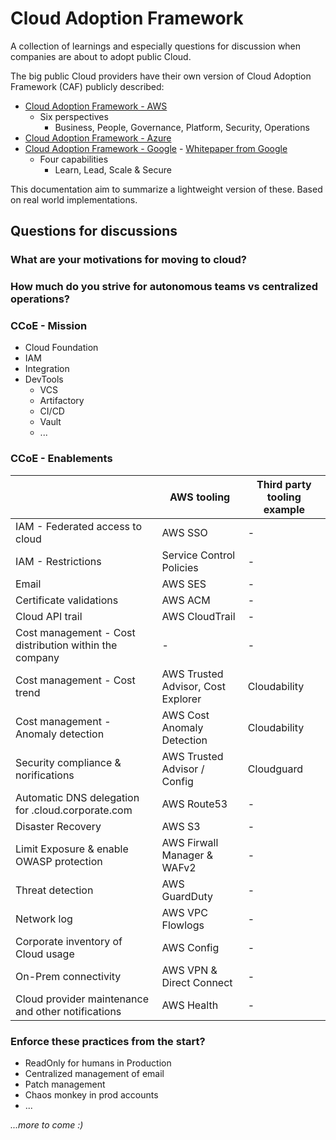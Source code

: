 # Cloud Adoption Framework

A collection of learnings and especially questions for discussion when companies are about to adopt public Cloud.

The big public Cloud providers have their own version of Cloud Adoption Framework (CAF) publicly described:

 - [Cloud Adoption Framework - AWS][1]
   - Six perspectives
     - Business, People, Governance, Platform, Security, Operations
 - [Cloud Adoption Framework - Azure][2]
 - [Cloud Adoption Framework - Google][3] - [Whitepaper from Google][6]
   - Four capabilities
     - Learn, Lead, Scale & Secure

This documentation aim to summarize a lightweight version of these. Based on real world implementations.

## Questions for discussions

### What are your motivations for moving to cloud?

### How much do you strive for autonomous teams vs centralized operations?

### CCoE - Mission

 - Cloud Foundation
 - IAM
 - Integration
 - DevTools
   - VCS
   - Artifactory
   - CI/CD
   - Vault
   - ...
  
### CCoE - Enablements

||AWS tooling|Third party tooling example|
|-------------|-------------|-------------|
|IAM - Federated access to cloud|AWS SSO|-|
|IAM - Restrictions|Service Control Policies|-|
|Email|AWS SES|-|
|Certificate validations|AWS ACM|-|
|Cloud API trail|AWS CloudTrail|-|
|Cost management - Cost distribution within the company|-|-|
|Cost management - Cost trend|AWS Trusted Advisor, Cost Explorer|Cloudability|
|Cost management - Anomaly detection|AWS Cost Anomaly Detection|Cloudability|
|Security compliance & norifications|AWS Trusted Advisor / Config|Cloudguard|
|Automatic DNS delegation for .cloud.corporate.com|AWS Route53|-|
|Disaster Recovery|AWS S3|-|
|Limit Exposure & enable OWASP protection|AWS Firwall Manager & WAFv2|-|
|Threat detection|AWS GuardDuty|-|
|Network log|AWS VPC Flowlogs|-|
|Corporate inventory of Cloud usage|AWS Config|-|
|On-Prem connectivity|AWS VPN & Direct Connect|-|
|Cloud provider maintenance and other notifications|AWS Health|-|


### Enforce these practices from the start?

 - ReadOnly for humans in Production
 - Centralized management of email
 - Patch management
 - Chaos monkey in prod accounts
 - ...
 

*...more to come :)*


[1]: https://aws.amazon.com/professional-services/CAF
[2]: https://docs.microsoft.com/en-gb/azure/cloud-adoption-framework
[3]: https://cloud.google.com/adoption-framework
[6]: https://services.google.com/fh/files/misc/google_cloud_adoption_framework_whitepaper.pdf
